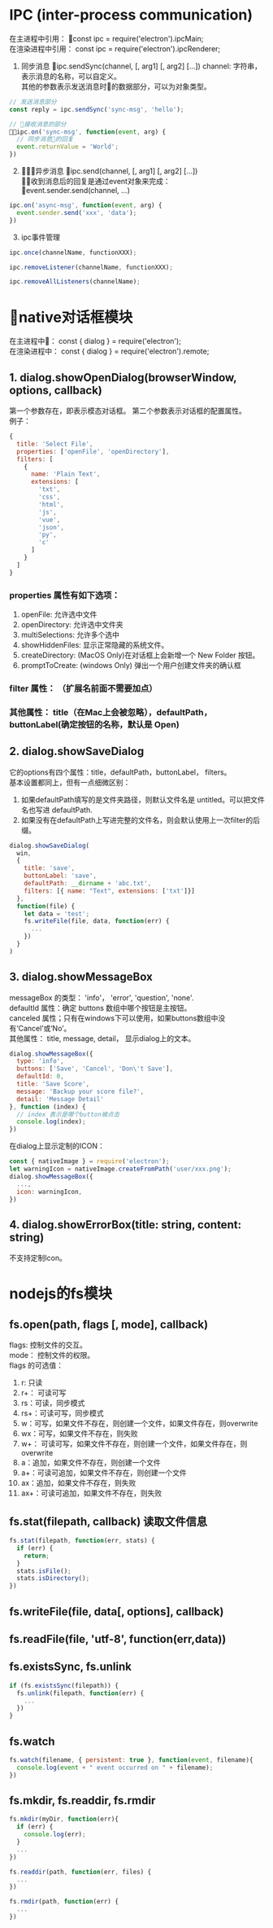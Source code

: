 # IPC (inter-process communication)
在主进程中引用： const ipc = require('electron').ipcMain;   
在渲染进程中引用： const ipc = require('electron').ipcRenderer;  

1. 同步消息
ipc.sendSync(channel, [, arg1] [, arg2] [...])
channel: 字符串，表示消息的名称，可以自定义。  
其他的参数表示发送消息时的数据部分，可以为对象类型。
```js
// 发送消息部分
const reply = ipc.sendSync('sync-msg', 'hello');

// 接收消息的部分
ipc.on('sync-msg', function(event, arg) {
  // 同步消息的回复
  event.returnValue = 'World';
})

```

2. 异步消息 
ipc.send(channel, [, arg1] [, arg2] [...])  
收到消息后的回复是通过event对象来完成： event.sender.send(channel, ...)
```js
ipc.on('async-msg', function(event, arg) {
  event.sender.send('xxx', 'data');
})
```

3. ipc事件管理
```js
ipc.once(channelName, functionXXX);

ipc.removeListener(channelName, functionXXX);

ipc.removeAllListeners(channelName);
```

# native对话框模块
在主进程中： const { dialog } = require('electron');   
在渲染进程中： const { dialog } = require('electron').remote;  

## 1. dialog.showOpenDialog(browserWindow, options, callback)
第一个参数存在，即表示模态对话框。 
第二个参数表示对话框的配置属性。  
例子：
```js
{
  title: 'Select File',
  properties: ['openFile', 'openDirectory'],
  filters: [
    {
      name: 'Plain Text', 
      extensions: [
        'txt', 
        'css', 
        'html', 
        'js', 
        'vue', 
        'json', 
        'py', 
        'c'
      ]
    }
  ]
}
```
### properties 属性有如下选项：    
1. openFile: 允许选中文件  
2. openDirectory: 允许选中文件夹  
3. multiSelections: 允许多个选中  
4. showHiddenFiles: 显示正常隐藏的系统文件。  
5. createDirectory: (MacOS Only)在对话框上会新增一个 New Folder 按钮。
6. promptToCreate: (windows Only) 弹出一个用户创建文件夹的确认框   
### filter 属性： （扩展名前面不需要加点）
### 其他属性： title（在Mac上会被忽略），defaultPath， buttonLabel(确定按钮的名称，默认是 Open)

## 2. dialog.showSaveDialog
它的options有四个属性：title，defaultPath，buttonLabel， filters。  
基本设置都同上，但有一点细微区别： 
1. 如果defaultPath填写的是文件夹路径，则默认文件名是 untitled。可以把文件名也写进 defaultPath.
2. 如果没有在defaultPath上写进完整的文件名，则会默认使用上一次filter的后缀。
```js
dialog.showSaveDialog(
  win,
  {
    title: 'save',
    buttonLabel: 'save',
    defaultPath: __dirname + 'abc.txt',
    filters: [{ name: "Text", extensions: ['txt']}]
  },
  function(file) {
    let data = 'test';
    fs.writeFile(file, data, function(err) {
      ...
    })
  }
)
```

## 3. dialog.showMessageBox
messageBox 的类型： 'info'， 'error', 'question', 'none'.  
defaultId 属性：确定 buttons 数组中哪个按钮是主按钮。  
canceled 属性；只有在windows下可以使用，如果buttons数组中没有‘Cancel’或‘No’。  
其他属性： title, message, detail， 显示dialog上的文本。  
```js
dialog.showMessageBox({
  type: 'info',
  buttons: ['Save', 'Cancel', 'Don\'t Save'],
  defaultId: 0,
  title: 'Save Score',
  message: 'Backup your score file?',
  detail: 'Message Detail'
}, function (index) {
  // index 表示是哪个button被点击
  console.log(index);
})
```
在dialog上显示定制的ICON：
```js
const { nativeImage } = require('electron');
let warningIcon = nativeImage.createFromPath('user/xxx.png');
dialog.showMessageBox({
  ...,
  icon: warningIcon,
})

```

## 4. dialog.showErrorBox(title: string, content: string)
不支持定制Icon。 


# nodejs的fs模块 
## fs.open(path, flags [, mode], callback)
flags: 控制文件的交互。  
mode： 控制文件的权限。  
flags 的可选值：
1. r: 只读
2. r+： 可读可写
3. rs：可读，同步模式
4. rs+：可读可写，同步模式
5. w：可写，如果文件不存在，则创建一个文件，如果文件存在，则overwrite
6. wx：可写，如果文件不存在，则失败
7. w+： 可读可写，如果文件不存在，则创建一个文件，如果文件存在，则overwrite
8. a：追加，如果文件不存在，则创建一个文件
9. a+：可读可追加，如果文件不存在，则创建一个文件
10. ax：追加，如果文件不存在，则失败
11. ax+：可读可追加，如果文件不存在，则失败

## fs.stat(filepath, callback) 读取文件信息
```js
fs.stat(filepath, function(err, stats) {
  if (err) {
    return;
  }
  stats.isFile();
  stats.isDirectory();
})
```
## fs.writeFile(file, data[, options], callback)
## fs.readFile(file, 'utf-8', function(err,data))
## fs.existsSync, fs.unlink
```js
if (fs.existsSync(filepath)) {
  fs.unlink(filepath, function(err) {
    ...
  })
}
```

## fs.watch
```js
fs.watch(filename, { persistent: true }, function(event, filename){
  console.log(event + " event occurred on " + filename);
})
```
## fs.mkdir, fs.readdir, fs.rmdir
```js
fs.mkdir(myDir, function(err){
  if (err) {
    console.log(err);
  }
  ...
})

fs.readdir(path, function(err, files) {
  ...
})

fs.rmdir(path, function(err) {
  ...
})

```
